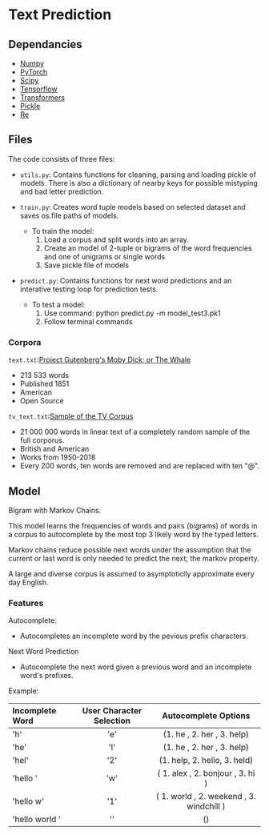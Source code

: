 # Text Prediction

## Dependancies 
- [Numpy](https://numpy.org/) 
- [PyTorch](https://pytorch.org/)
- [Scipy](https://www.scipy.org/)
- [Tensorflow](https://www.tensorflow.org/)
- [Transformers](https://huggingface.co/docs/transformers/index)
- [Pickle](https://docs.python.org/3/library/pickle.html)
- [Re](https://docs.python.org/3/library/re.html)

## Files

The code consists of three files: 
* `utils.py`: Contains functions for cleaning, parsing and loading pickle of models. There is also a dictionary of nearby keys for possible mistyping and bad letter prediction.

* `train.py`: Creates word tuple models based on selected dataset and saves os.file paths of models.

  * To train the model: 
    1. Load a corpus and split words into an array.
    2. Create an model of 2-tuple or bigrams of the word frequencies and one of unigrams or single words
    3. Save pickle file of models

* `predict.py`: Contains functions for next word predictions and an interative testing loop for prediction tests.

  * To test a model:
    1. Use command: python predict.py -m model_test3.pk1
    2. Follow terminal commands

### Corpora

`text.txt`:[Project Gutenberg's Moby Dick; or The Whale](https://www.gutenberg.org/files/2701/2701-h/2701-h.htm)
- 213 533 words
- Published 1851
- American
- Open Source

`tv_text.txt`:[Sample of the TV Corpus](https://www.corpusdata.org/formats.asp)
- 21 000 000 words in linear text of a completely random sample of the full corporus.
- British and American
- Works from 1950-2018
- Every 200 words, ten words are removed and are replaced with ten "@".

## Model

Bigram with Markov Chains.

This model learns the frequencies of words and pairs (bigrams) of words in a corpus to autocomplete by the most top 3 likely word by the typed letters. 

Markov chains reduce possible next words under the assumption that the current or last word is only needed to predict the next; the markov property. 

A large and diverse corpus is assumed to asymptoticlly approximate every day English.

### Features

Autocomplete:
- Autocompletes an incomplete word by the pevious prefix characters.

Next Word Prediction
- Autocomplete the next word given a previous word and an incomplete word's prefixes. 

Example:

| Incomplete Word | User Character Selection | Autocomplete Options |
| :--------------- |:--:| :----------------------------: |
| 'h'             | 'e' | (1. he , 2. her , 3. help)   |
| 'he'            | 'l' | (1. he , 2. her , 3. help)   |
| 'hel'           | '2' | (1. help, 2. hello, 3. held) |
| 'hello '        | 'w' | ( 1. alex , 2. bonjour , 3. hi ) |
| 'hello w'       | '1' | ( 1. world , 2. weekend  , 3. windchill ) |
| 'hello world '  | ''  | () |

